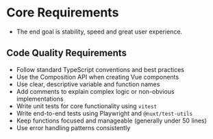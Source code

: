 # Core Requirements

- The end goal is stability, speed and great user experience.

## Code Quality Requirements

- Follow standard TypeScript conventions and best practices
- Use the Composition API when creating Vue components
- Use clear, descriptive variable and function names
- Add comments to explain complex logic or non-obvious implementations
- Write unit tests for core functionality using `vitest`
- Write end-to-end tests using Playwright and `@nuxt/test-utils`
- Keep functions focused and manageable (generally under 50 lines)
- Use error handling patterns consistently
